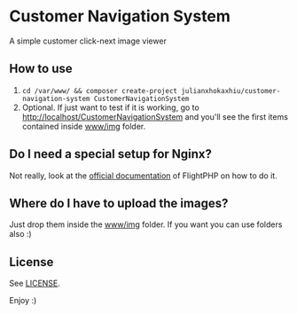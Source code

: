 # Customer Navigation System
A simple customer click-next image viewer

## How to use
1. `cd /var/www/ && composer create-project julianxhokaxhiu/customer-navigation-system CustomerNavigationSystem`
2. Optional. If just want to test if it is working, go to [http://localhost/CustomerNavigationSystem](http://localhost/CustomerNavigationSystem/) and you'll see the first items contained inside [www/img](https://github.com/julianxhokaxhiu/CustomerNavigationSystem/blob/master/www/img) folder.


## Do I need a special setup for Nginx?
Not really, look at the [official documentation](http://flightphp.com/install) of FlightPHP on how to do it.

## Where do I have to upload the images?
Just drop them inside the [www/img](https://github.com/julianxhokaxhiu/CustomerNavigationSystem/blob/master/www/img) folder. If you want you can use folders also :)

## License
See [LICENSE](https://github.com/julianxhokaxhiu/CustomerNavigationSystem/blob/master/LICENSE).

Enjoy :)
